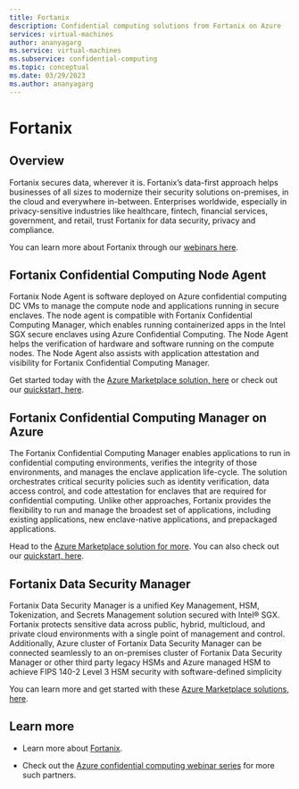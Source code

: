 ```yaml
---
title: Fortanix
description: Confidential computing solutions from Fortanix on Azure
services: virtual-machines
author: ananyagarg
ms.service: virtual-machines
ms.subservice: confidential-computing
ms.topic: conceptual
ms.date: 03/29/2023
ms.author: ananyagarg
---
```


# Fortanix

## Overview

Fortanix secures data, wherever it is. Fortanix’s data-first approach helps businesses of all sizes to modernize their security solutions on-premises, in the cloud and everywhere in-between. Enterprises worldwide, especially in privacy-sensitive industries like healthcare, fintech, financial services, government, and retail, trust Fortanix for data security, privacy and compliance.


You can learn more about Fortanix through our [webinars here](https://vshow.on24.com/vshow/Azure_Confidential/exhibits/Fortanix_Inc).

## Fortanix Confidential Computing Node Agent

Fortanix Node Agent is software deployed on Azure confidential computing DC VMs  to manage the compute node and applications running in secure enclaves. The node agent is compatible with Fortanix Confidential Computing Manager, which enables running containerized apps in the Intel SGX secure enclaves using Azure Confidential Computing. The Node Agent helps the verification of hardware and software running on the compute nodes. The Node Agent also assists with application attestation and visibility for Fortanix Confidential Computing Manager.

Get started today with the [Azure Marketplace solution, here](https://azuremarketplace.microsoft.com/en-us/marketplace/apps/fortanix.rte_node_agent?tab=Overview) or check out our [quickstart, here](../how-to-fortanix-confidential-computing-manager-node-agent.md).

## Fortanix Confidential Computing Manager on Azure
The Fortanix Confidential Computing Manager enables applications to run in confidential computing environments, verifies the integrity of those environments, and manages the enclave application life-cycle. The solution orchestrates critical security policies such as identity verification, data access control, and code attestation for enclaves that are required for confidential computing. Unlike other approaches, Fortanix provides the flexibility to run and manage the broadest set of applications, including existing applications, new enclave-native applications, and prepackaged applications. 

Head to the [Azure Marketplace solution for more](https://azuremarketplace.microsoft.com/en-us/marketplace/apps/fortanix.em_managed?tab=Overview). You can also check out our [quickstart, here](../how-to-fortanix-confidential-computing-manager.md).

## Fortanix Data Security Manager
Fortanix Data Security Manager is a unified Key Management, HSM, Tokenization, and Secrets Management solution secured with Intel® SGX. Fortanix protects sensitive data across public, hybrid, multicloud, and private cloud environments with a single point of management and control. Additionally, Azure cluster of Fortanix Data Security Manager can be connected seamlessly to an on-premises cluster of Fortanix Data Security Manager or other third party legacy HSMs and Azure managed HSM to achieve FIPS 140-2 Level 3 HSM security with software-defined simplicity

You can learn more and get started with these [Azure Marketplace solutions, here](https://azuremarketplace.microsoft.com/en-us/marketplace/apps/fortanix.fortanix-sdkms-sgx?tab=Overview). 



## Learn more

- Learn more about [Fortanix](https://www.fortanix.com/).

- Check out the [Azure confidential computing webinar series](https://vshow.on24.com/vshow/Azure_Confidential/exhibits/Home) for more such partners.
